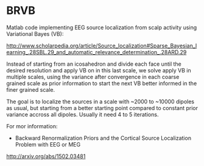 # BRVB

Matlab code implementing EEG source localization from scalp activity using Variational Bayes (VB):

http://www.scholarpedia.org/article/Source_localization#Sparse_Bayesian_learning_.28SBL.29_and_automatic_relevance_determination_.28ARD.29

Instead of starting from an icosahedron and divide each face until the desired resolution and apply VB on in this last scale, we solve apply VB in multiple scales, using the variance after convergence in each coarse grained scale as prior information to start the next VB better informed in the finer grained scale. 

The goal is to localize the sources in a scale with ~2000 to ~10000 dipoles as usual, but starting from a better starting point compared to constant prior variance accross all dipoles. Usually it need 4 to 5 iterations.

For mor information:

* Backward Renormalization Priors and the Cortical Source Localization Problem with EEG or MEG

http://arxiv.org/abs/1502.03481
